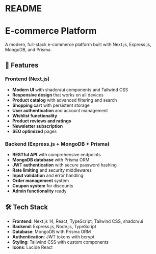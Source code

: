 # README

# E-commerce Platform

A modern, full-stack e-commerce platform built with Next.js, Express.js, MongoDB, and Prisma.

## 🚀 Features

### Frontend (Next.js)
- **Modern UI** with shadcn/ui components and Tailwind CSS
- **Responsive design** that works on all devices
- **Product catalog** with advanced filtering and search
- **Shopping cart** with persistent storage
- **User authentication** and account management
- **Wishlist functionality**
- **Product reviews and ratings**
- **Newsletter subscription**
- **SEO optimized** pages

### Backend (Express.js + MongoDB + Prisma)
- **RESTful API** with comprehensive endpoints
- **MongoDB database** with Prisma ORM
- **JWT authentication** with secure password hashing
- **Rate limiting** and security middlewares
- **Input validation** and error handling
- **Order management** system
- **Coupon system** for discounts
- **Admin functionality** ready

## 🛠️ Tech Stack

- **Frontend**: Next.js 14, React, TypeScript, Tailwind CSS, shadcn/ui
- **Backend**: Express.js, Node.js, TypeScript
- **Database**: MongoDB with Prisma ORM
- **Authentication**: JWT tokens with bcrypt
- **Styling**: Tailwind CSS with custom components
- **Icons**: Lucide React
